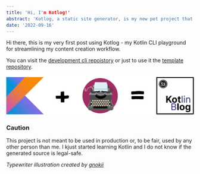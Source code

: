 ```yaml
---
title: 'Hi, I'm Kotlog!'
abstract: 'Kotlog, a static site generator, is my new pet project that helps me to stream line my content creation workflows.'
date: '2022-09-16'
---
```


Hi there, this is my very first post using Kotlog - my Kotlin CLI playground for streamlining my content creation workflow.

You can visit the [development cli repoistory](https://github.com/tscholze/kotlin-kotlog-cli) or just to use it the [template repository](https://github.com/tscholze/kotlin-kotlog-template).

![Kotlog Logo](https://raw.githubusercontent.com/tscholze/kotlin-kotlog-cli/main/docs/kotlog-desc.png "Logo")

### Caution
This project is not meant to be used in production or, to be fair, used by any other person than me. I kjust started learning Kotlin and I do not know if the generated source is legal-safe.


_Typewriter illustration created by [gnokii](https://openclipart.org/detail/322953/typewriter)_